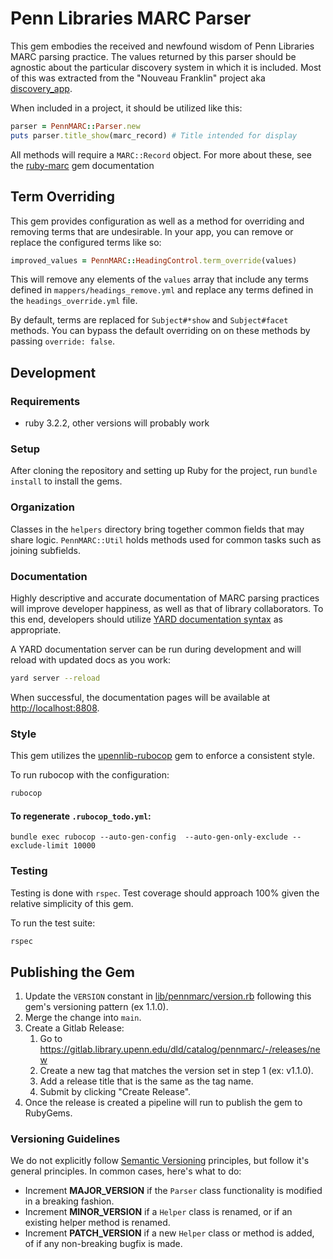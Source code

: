 # Penn Libraries MARC Parser

This gem embodies the received and newfound wisdom of Penn Libraries MARC parsing practice. The values returned by this
parser should be agnostic about the particular discovery system in which it is included. Most of this was extracted from
the "Nouveau Franklin" project aka [discovery_app](https://gitlab.library.upenn.edu/franklin/discovery-app).

When included in a project, it should be utilized like this:

```ruby
parser = PennMARC::Parser.new
puts parser.title_show(marc_record) # Title intended for display
```

All methods will require a `MARC::Record` object. For more about these, see the 
[ruby-marc](https://github.com/ruby-marc/ruby-marc) gem documentation

## Term Overriding

This gem provides configuration as well as a method for overriding and removing terms that are undesirable. In your app,
you can remove or replace the configured terms like so:

```ruby
improved_values = PennMARC::HeadingControl.term_override(values)
```

This will remove any elements of the `values` array that include any terms defined in `mappers/headings_remove.yml` and
replace any terms defined in the `headings_override.yml` file.

By default, terms are replaced for `Subject#*show` and `Subject#facet` methods. You can bypass the default overriding on
on these methods by passing `override: false`.

## Development

### Requirements
- ruby 3.2.2, other versions will probably work

### Setup

After cloning the repository and setting up Ruby for the project, run `bundle install` to install the gems.

### Organization

Classes in the `helpers` directory bring together common fields that may share logic. `PennMARC::Util` holds methods 
used for common tasks such as joining subfields.

### Documentation

Highly descriptive and accurate documentation of MARC parsing practices will improve developer happiness, as well as 
that of library collaborators. To this end, developers should utilize
[YARD documentation syntax](https://rubydoc.info/gems/yard/file/docs/GettingStarted.md) as appropriate.

A YARD documentation server can be run during development and will reload with updated docs as you work:

```bash
yard server --reload
```

When successful, the documentation pages will be available at [http://localhost:8808](http://localhost:8808).

### Style

This gem utilizes the [upennlib-rubocop](https://gitlab.library.upenn.edu/dld/upennlib-rubocop) 
gem to enforce a consistent style.

To run rubocop with the configuration:

```bash
rubocop
```

#### To regenerate `.rubocop_todo.yml`:
```shell
bundle exec rubocop --auto-gen-config  --auto-gen-only-exclude --exclude-limit 10000
```


### Testing

Testing is done with `rspec`. Test coverage should approach 100% given the relative simplicity of this gem.

To run the test suite:

```bash
rspec
```

## Publishing the Gem

1. Update the `VERSION` constant in [lib/pennmarc/version.rb](lib/pennmarc/version.rb) following this gem's versioning pattern (ex 1.1.0).
2. Merge the change into `main`.
3. Create a Gitlab Release:
   1. Go to https://gitlab.library.upenn.edu/dld/catalog/pennmarc/-/releases/new
   2. Create a new tag that matches the version set in step 1 (ex: v1.1.0). 
   3. Add a release title that is the same as the tag name. 
   4. Submit by clicking "Create Release".
4. Once the release is created a pipeline will run to publish the gem to RubyGems. 

### Versioning Guidelines

We do not explicitly follow [Semantic Versioning](https://semver.org/) principles, but follow it's general principles. 
In common cases, here's what to do:

- Increment **MAJOR_VERSION** if the `Parser` class functionality is modified in a breaking fashion.
- Increment **MINOR_VERSION** if a `Helper` class is renamed, or if an existing helper method is renamed.
- Increment **PATCH_VERSION** if a new `Helper` class or method is added, of if any non-breaking bugfix is made.
